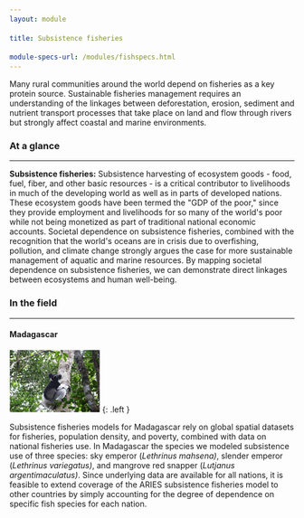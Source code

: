 ```yaml
---
layout: module

title: Subsistence fisheries

module-specs-url: /modules/fishspecs.html
---
```

<div id="module-intro" markdown="1">

Many rural communities around the world depend on fisheries as a key
protein source. Sustainable fisheries management requires an
understanding of the linkages between deforestation, erosion, sediment
and nutrient transport processes that take place on land and flow
through rivers but strongly affect coastal and marine environments.

</div>

<div id="module-at-a-glance" markdown="1">

### At a glance
----------------

**Subsistence fisheries:** Subsistence harvesting of ecosystem goods -
food, fuel, fiber, and other basic resources - is a critical
contributor to livelihoods in much of the developing world as well as
in parts of developed nations.  These ecosystem goods have been termed
the "GDP of the poor," since they provide employment and livelihoods
for so many of the world's poor while not being monetized as part of
traditional national economic accounts.  Societal dependence on
subsistence fisheries, combined with the recognition that the world's
oceans are in crisis due to overfishing, pollution, and climate change
strongly argues the case for more sustainable management of aquatic
and marine resources.  By mapping societal dependence on subsistence
fisheries, we can demonstrate direct linkages between ecosystems and
human well-being.

</div>

<div id="module-in-the-field" markdown="1">

### In the field
-----------------

#### Madagascar

![](/images/lemur_160.gif)
{: .left }

Subsistence fisheries models for Madagascar rely on global spatial
datasets for fisheries, population density, and poverty, combined with
data on national fisheries use.  In Madagascar the species we modeled
subsistence use of three species: sky emperor (*Lethrinus mahsena)*,
slender emperor (*Lethrinus variegatus)*, and mangrove red snapper
(*Lutjanus argentimaculatus)*. Since underlying data are available for
all nations, it is feasible to extend coverage of the ARIES
subsistence fisheries model to other countries by simply accounting
for the degree of dependence on specific fish species for each nation.

</div>
